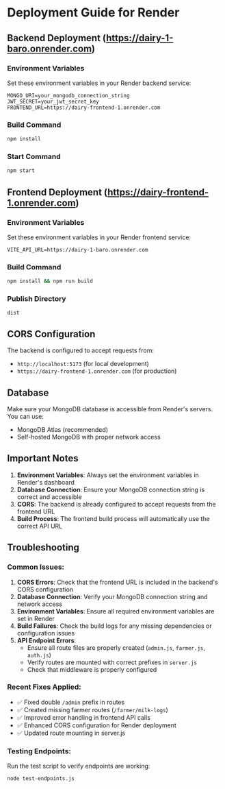 # Deployment Guide for Render

## Backend Deployment (https://dairy-1-baro.onrender.com)

### Environment Variables
Set these environment variables in your Render backend service:

```
MONGO_URI=your_mongodb_connection_string
JWT_SECRET=your_jwt_secret_key
FRONTEND_URL=https://dairy-frontend-1.onrender.com
```

### Build Command
```bash
npm install
```

### Start Command
```bash
npm start
```

## Frontend Deployment (https://dairy-frontend-1.onrender.com)

### Environment Variables
Set these environment variables in your Render frontend service:

```
VITE_API_URL=https://dairy-1-baro.onrender.com
```

### Build Command
```bash
npm install && npm run build
```

### Publish Directory
```
dist
```

## CORS Configuration

The backend is configured to accept requests from:
- `http://localhost:5173` (for local development)
- `https://dairy-frontend-1.onrender.com` (for production)

## Database

Make sure your MongoDB database is accessible from Render's servers. You can use:
- MongoDB Atlas (recommended)
- Self-hosted MongoDB with proper network access

## Important Notes

1. **Environment Variables**: Always set the environment variables in Render's dashboard
2. **Database Connection**: Ensure your MongoDB connection string is correct and accessible
3. **CORS**: The backend is already configured to accept requests from the frontend URL
4. **Build Process**: The frontend build process will automatically use the correct API URL

## Troubleshooting

### Common Issues:
1. **CORS Errors**: Check that the frontend URL is included in the backend's CORS configuration
2. **Database Connection**: Verify your MongoDB connection string and network access
3. **Environment Variables**: Ensure all required environment variables are set in Render
4. **Build Failures**: Check the build logs for any missing dependencies or configuration issues
5. **API Endpoint Errors**: 
   - Ensure all route files are properly created (`admin.js`, `farmer.js`, `auth.js`)
   - Verify routes are mounted with correct prefixes in `server.js`
   - Check that middleware is properly configured

### Recent Fixes Applied:
- ✅ Fixed double `/admin` prefix in routes
- ✅ Created missing farmer routes (`/farmer/milk-logs`)
- ✅ Improved error handling in frontend API calls
- ✅ Enhanced CORS configuration for Render deployment
- ✅ Updated route mounting in server.js

### Testing Endpoints:
Run the test script to verify endpoints are working:
```bash
node test-endpoints.js
``` 